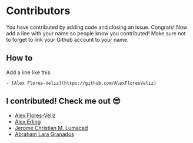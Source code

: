 # Contributors

You have contributed by adding code and closing an issue. Congrats! Now add a line with your name so people know you contributed! Make sure not to forget to link your Github account to your name.

## How to

Add a line like this:

`- [Alex Flores-Veliz](https://github.com/AlexFloresVeliz)`

## I contributed! Check me out :sunglasses:

- [Alex Flores-Veliz](https://github.com/AlexFloresVeliz)
- [Alex Erling](https://github.com/AlexErling)
- [Jerome Christian M. Lumacad](https://github.com/jmlumacad1)
- [Abraham Lara Granados](https://github.com/AbrahamLara)
